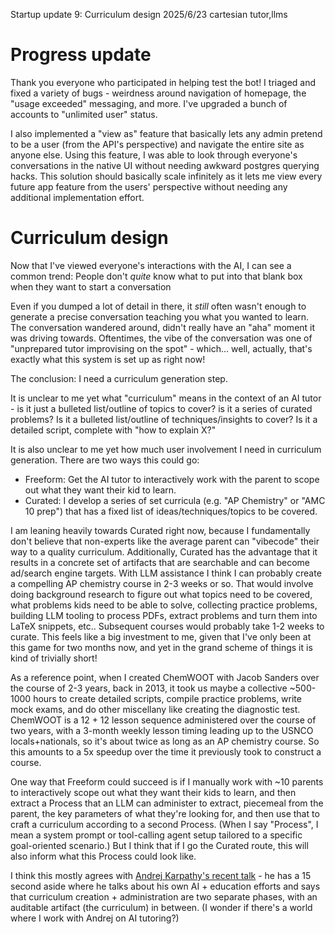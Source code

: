 Startup update 9: Curriculum design
2025/6/23
cartesian tutor,llms

# Progress update

Thank you everyone who participated in helping test the bot! I triaged and fixed a variety of bugs - weirdness around navigation of homepage, the "usage exceeded" messaging, and more. I've upgraded a bunch of accounts to "unlimited user" status.

I also implemented a "view as" feature that basically lets any admin pretend to be a user (from the API's perspective) and navigate the entire site as anyone else. Using this feature, I was able to look through everyone's conversations in the native UI without needing awkward postgres querying hacks. This solution should basically scale infinitely as it lets me view every future app feature from the users' perspective without needing any additional implementation effort.

# Curriculum design

Now that I've viewed everyone's interactions with the AI, I can see a common trend: People don't _quite_ know what to put into that blank box when they want to start a conversation

Even if you dumped a lot of detail in there, it _still_ often wasn't enough to generate a precise conversation teaching you what you wanted to learn. The conversation wandered around, didn't really have an "aha" moment it was driving towards. Oftentimes, the vibe of the conversation was one of "unprepared tutor improvising on the spot" - which... well, actually, that's exactly what this system is set up as right now!

The conclusion: I need a curriculum generation step. 

It is unclear to me yet what "curriculum" means in the context of an AI tutor - is it just a bulleted list/outline of topics to cover? is it a series of curated problems? Is it a bulleted list/outline of techniques/insights to cover? Is it a detailed script, complete with "how to explain X?"

It is also unclear to me yet how much user involvement I need in curriculum generation. There are two ways this could go:

- Freeform: Get the AI tutor to interactively work with the parent to scope out what they want their kid to learn.
- Curated: I develop a series of set curricula (e.g. "AP Chemistry" or "AMC 10 prep") that has a fixed list of ideas/techniques/topics to be covered.

I am leaning heavily towards Curated right now, because I fundamentally don't believe that non-experts like the average parent can "vibecode" their way to a quality curriculum. Additionally, Curated has the advantage that it results in a concrete set of artifacts that are searchable and can become ad/search engine targets. With LLM assistance I think I can probably create a compelling AP chemistry course in 2-3 weeks or so. That would involve doing background research to figure out what topics need to be covered, what problems kids need to be able to solve, collecting practice problems, building LLM tooling to process PDFs, extract problems and turn them into LaTeX snippets, etc.. Subsequent courses would probably take 1-2 weeks to curate. This feels like a big investment to me, given that I've only been at this game for two months now, and yet in the grand scheme of things it is kind of trivially short!

As a reference point, when I created ChemWOOT with Jacob Sanders over the course of 2-3 years, back in 2013, it took us maybe a collective ~500-1000 hours to create detailed scripts, compile practice problems, write mock exams, and do other miscellany like creating the diagnostic test. ChemWOOT is a 12 + 12 lesson sequence administered over the course of two years, with a 3-month weekly lesson timing leading up to the USNCO locals+nationals, so it's about twice as long as an AP chemistry course. So this amounts to a 5x speedup over the time it previously took to construct a course.

One way that Freeform could succeed is if I manually work with ~10 parents to interactively scope out what they want their kids to learn, and then extract a Process that an LLM can administer to extract, piecemeal from the parent, the key parameters of what they're looking for, and then use that to craft a curriculum according to a second Process. (When I say "Process", I mean a system prompt or tool-calling agent setup tailored to a  specific goal-oriented scenario.) But I think that if I go the Curated route, this will also inform what this Process could look like.

I think this mostly agrees with [Andrej Karpathy's recent talk](https://youtu.be/LCEmiRjPEtQ?feature=shared&t=1498) - he has a 15 second aside where he talks about his own AI + education efforts and says that curriculum creation + administration are two separate phases, with an auditable artifact (the curriculum) in between. (I wonder if there's a world where I work with Andrej on AI tutoring?)
